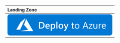 | Landing Zone |
|:--------------|
|[![Deploy To Azure](https://raw.githubusercontent.com/Azure/azure-quickstart-templates/master/1-CONTRIBUTION-GUIDE/images/deploytoazure.svg?sanitize=true)](https://ms.portal.azure.com/?feature.customportal=false#create/Microsoft.Template/uri/https%3A%2F%2Fraw.githubusercontent.com%2Fnil0blue%2Flandingzone%2Fmaster%2Fpolicy%2Fazuredeploy.json/createUIDefinitionUri/https%3A%2F%2Fraw.githubusercontent.com%2Fnil0blue%2Flandingzone%2Fmaster%2Fpolicy%2Fpolicy-parameters.json) |
